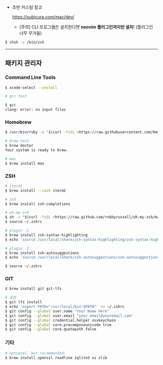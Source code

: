- 초반 커스텀 참고

  https://subicura.com/mac/dev/

  - [주의] CLI 프로그램은 설치한다면 **neovim 플러그인까지만 설치**! (플러그인 너무 무거움)

```bash
$ chsh -s /bin/zsh
```

------

## 패키지 관리자

### Command Line Tools

```bash
$ xcode-select --install

# gcc test

$ gcc
clang: error: no input files
```

### Homebrew

```bash
$ /usr/bin/ruby -e "$(curl -fsSL <https://raw.githubusercontent.com/Homebrew/install/master/install>)"

# brew test
$ brew doctor
Your system is ready to brew.

# mas
$ brew install mas
```

### ZSH

```bash
# iterm2
$ brew install --cask iterm2

# zsh
$ brew install zsh-completions

# oh-my-zsh
$ sh -c "$(curl -fsSL <https://raw.github.com/robbyrussell/oh-my-zsh/master/tools/install.sh>)"
$ source ~/.zshrc

# plugin -1
$ brew install zsh-syntax-highlighting
$ echo 'source /usr/local/share/zsh-syntax-highlighting/zsh-syntax-highlighting.zsh' >> ~/.zshrc

# plugin -2
$ brew install zsh-autosuggestions
$ echo 'source /usr/local/share/zsh-autosuggestions/zsh-autosuggestions.zsh' >> ~/.zshrc

$ source ~/.zshrc
```

### GIT

```bash
$ brew install git git-lfs

# 설정
$ git lfs install
$ echo 'export PATH="/usr/local/bin:$PATH"' >> ~/.zshrc
$ git config --global user.name "Your Name Here"
$ git config --global user.email "your_email@youremail.com"
$ git config --global credential.helper osxkeychain
$ git config --global core.precomposeunicode true
$ git config --global core.quotepath false
```

### 기타

```bash
# optional, but recommended:
$ brew install openssl readline sqlite3 xz zlib
```
